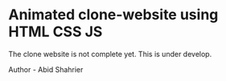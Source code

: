# Animated clone-website using HTML CSS JS

The clone website is not complete yet. This is under develop.

Author - Abid Shahrier
